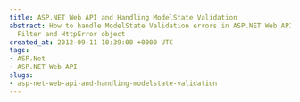 ```yaml
---
title: ASP.NET Web API and Handling ModelState Validation
abstract: How to handle ModelState Validation errors in ASP.NET Web API with an Action
  Filter and HttpError object
created_at: 2012-09-11 10:39:00 +0000 UTC
tags:
- ASP.Net
- ASP.NET Web API
slugs:
- asp-net-web-api-and-handling-modelstate-validation
---
```

